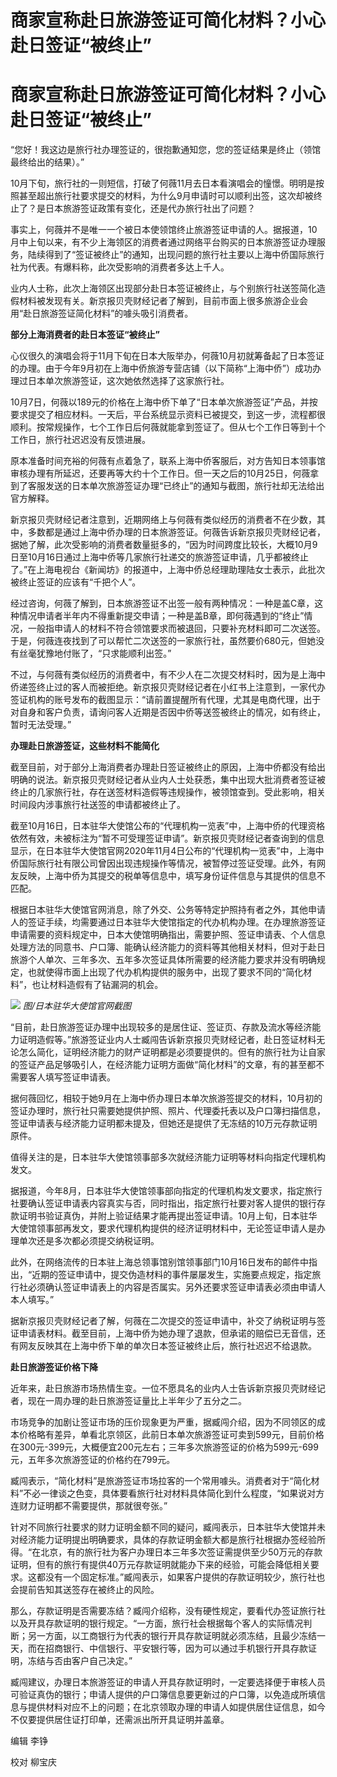 # 商家宣称赴日旅游签证可简化材料？小心赴日签证“被终止”

# 商家宣称赴日旅游签证可简化材料？小心赴日签证“被终止”

“您好！我这边是旅行社办理签证的，很抱歉通知您，您的签证结果是终止（领馆最终给出的结果）。”

10月下旬，旅行社的一则短信，打破了何薇11月去日本看演唱会的憧憬。明明是按照甚至超出旅行社要求提交的材料，为什么9月申请时可以顺利出签，这次却被终止了？是日本旅游签证政策有变化，还是代办旅行社出了问题？

事实上，何薇并不是唯一一个被日本使领馆终止旅游签证申请的人。据报道，10月中上旬以来，有不少上海领区的消费者通过网络平台购买的日本旅游签证办理服务，陆续得到了“签证被终止”的通知，出现问题的旅行社主要以上海中侨国际旅行社为代表。有爆料称，此次受影响的消费者多达上千人。

业内人士称，此次上海领区出现部分赴日本签证被终止，与个别旅行社送签简化造假材料被发现有关。新京报贝壳财经记者了解到，目前市面上很多旅游企业会用“赴日旅游签证简化材料”的噱头吸引消费者。

**部分上海消费者的赴日本签证“被终止”**

心仪很久的演唱会将于11月下旬在日本大阪举办，何薇10月初就筹备起了日本签证的办理。由于今年9月初在上海中侨旅游专营店铺（以下简称“上海中侨”）成功办理过日本单次旅游签证，这次她依然选择了这家旅行社。

10月7日，何薇以189元的价格在上海中侨下单了“日本单次旅游签证”产品，并按要求提交了相应材料。一天后，平台系统显示资料已被提交，到这一步，流程都很顺利。按常规操作，七个工作日后何薇就能拿到签证了。但从七个工作日等到十个工作日，旅行社迟迟没有反馈进展。

原本准备时间充裕的何薇有点着急了，联系上海中侨客服后，对方告知日本领事馆审核办理有所延迟，还要再等大约十个工作日。但一天之后的10月25日，何薇拿到了客服发送的日本单次旅游签证办理“已终止”的通知与截图，旅行社却无法给出官方解释。

新京报贝壳财经记者注意到，近期网络上与何薇有类似经历的消费者不在少数，其中，多数都是通过上海中侨办理的日本旅游签证。何薇告诉新京报贝壳财经记者，据她了解，此次受影响的消费者数量挺多的，“因为时间跨度比较长，大概10月9日至10月16日通过上海中侨等几家旅行社递交的旅游签证申请，几乎都被终止了。”在上海电视台《新闻坊》的报道中，上海中侨总经理助理陆女士表示，此批次被终止签证的应该有“千把个人”。

经过咨询，何薇了解到，日本旅游签证不出签一般有两种情况：一种是盖C章，这种情况申请者半年内不得重新提交申请；一种是盖B章，即何薇遇到的“终止”情况，一般指申请人的材料不符合领馆要求而被退回，只要补充材料即可二次送签。于是，何薇连夜找到了可以帮忙二次送签的一家旅行社，虽然要价680元，但她没有丝毫犹豫地付账了，“只求能顺利出签。”

不过，与何薇有类似经历的消费者中，有不少人在二次提交材料时，因为是上海中侨递签终止过的客人而被拒绝。新京报贝壳财经记者在小红书上注意到，一家代办签证机构的账号发布的截图显示：“请前置提醒所有代理，尤其是电商代理，出于对自身和客户负责，请询问客人近期是否因中侨等送签被终止的情况，如有终止，暂时无法受理。”

**办理赴日旅游签证，这些材料不能简化**

截至目前，对于部分上海消费者办理赴日签证被终止的原因，上海中侨都没有给出明确的说法。新京报贝壳财经记者从业内人士处获悉，集中出现大批消费者签证被终止的几家旅行社，存在送签材料造假等违规操作，被领馆查到。受此影响，相关时间段内涉事旅行社送签的申请都被终止了。

截至10月16日，日本驻华大使馆公布的“代理机构一览表”中，上海中侨的代理资格依然有效，未被标注为“暂不可受理签证申请”。新京报贝壳财经记者查询到的信息显示，在日本驻华大使馆官网2020年11月4日公布的“代理机构一览表”中，上海中侨国际旅行社有限公司曾因出现违规操作等情况，被暂停过签证受理。此外，有网友反映，上海中侨为其提交的税单等信息中，填写身份证件信息与其提供的信息不匹配。

根据日本驻华大使馆官网消息，除了外交、公务等特定护照持有者之外，其他申请人的签证手续，均需要通过日本驻华大使馆指定的代办机构办理。在办理旅游签证申请需要的资料规定中，日本大使馆明确指出，需要护照、签证申请表、个人信息处理方法的同意书、户口簿、能确认经济能力的资料等其他相关材料，但对于赴日旅游个人单次、三年多次、五年多次签证具体所需要的经济能力要求并没有明确规定，也就使得市面上出现了代办机构提供的服务中，出现了要求不同的“简化材料”，也让材料造假有了钻漏洞的机会。

![](https://inews.gtimg.com/om_bt/OvGm73lfXBgK0roI4IgIsulGRYnht9UeE7NPM0spJZURkAA/1000)
_图/日本驻华大使馆官网截图_

“目前，赴日旅游签证办理中出现较多的是居住证、签证页、存款及流水等经济能力证明造假等。”旅游签证业内人士臧闯告诉新京报贝壳财经记者，赴日签证材料无论怎么简化，证明经济能力的财产证明都是必须要提供的。但有的旅行社为让自家的签证产品足够吸引人，在经济能力证明方面做“简化材料”的文章，有的甚至都不需要客人填写签证申请表。

据何薇回忆，相较于她9月在上海中侨办理日本单次旅游签提交的材料，10月初的签证办理时，旅行社只需要她提供护照、照片、代理委托表以及户口簿扫描信息，签证申请表与经济能力证明都未提及，但她还是提供了无冻结的10万元存款证明原件。

值得关注的是，日本驻华大使馆领事部多次就经济能力证明等材料向指定代理机构发文。

据报道，今年8月，日本驻华大使馆领事部向指定的代理机构发文要求，指定旅行社要确认签证申请表内容真实与否，同时指出，指定旅行社要对客人提供的银行存款证明书验证真伪，并附上验证结果才能再提出签证申请。10月上旬，日本驻华大使馆领事部再发文，要求代理机构提供的经济证明材料中，无论签证申请人是办理单次还是多次都必须提交纳税证明。

此外，在网络流传的日本驻上海总领事馆别馆领事部门10月16日发布的邮件中指出，“近期的签证申请中，提交伪造材料的事件屡屡发生，实施要点规定，指定旅行社必须确认签证申请表上的内容是否属实。另外还要求签证申请表必须由申请人本人填写。”

据新京报贝壳财经记者了解，何薇在二次提交的签证申请中，补交了纳税证明与签证申请表材料。截至目前，上海中侨为她办理了退款，但承诺的赔偿已无音信，还有网友反映其在上海中侨下单的单次日本签证被终止后，旅行社迟迟不给退款。

**赴日旅游签证价格下降**

近年来，赴日旅游市场热情生变。一位不愿具名的业内人士告诉新京报贝壳财经记者，现在一周办理的赴日旅游签证量比上半年少了五分之二。

市场竞争的加剧让签证市场的压价现象更为严重，据臧闯介绍，因为不同领区的成本价格略有差异，单看北京领区，此前日本单次旅游签证可卖到599元，目前价格在300元-399元，大概便宜200元左右；三年多次旅游签证的价格为599元-699元，五年多次旅游签证的价格约在799元。

臧闯表示，“简化材料”是旅游签证市场拉客的一个常用噱头。消费者对于“简化材料”不必一律谈之色变，具体要看旅行社对材料具体简化到什么程度，“如果说对方连财力证明都不需要提供，那就很夸张。”

针对不同旅行社要求的财力证明金额不同的疑问，臧闯表示，日本驻华大使馆并未对经济能力证明提出明确要求，具体的存款证明金额大都是旅行社根据办签经验所得。“在北京，有的旅行社为客户办理日本三年多次签证需提供至少50万元的存款证明，但有的旅行有提供40万元存款证明就能办下来的经验，可能会降低相关要求。这都没有一个固定标准。”臧闯表示，如果客户提供的存款证明较少，旅行社也会提前告知其送签存在被终止的风险。

那么，存款证明是否需要冻结？臧闯介绍称，没有硬性规定，要看代办签证旅行社以及开具存款证明的银行规定。“一方面，旅行社会根据每个客人的实际情况判断；另一方面，以工商银行为代表的银行开具存款证明就必须冻结，且最少冻结一天，而在招商银行、中信银行、平安银行等，因为可以通过手机银行开具存款证明，冻结与否由客户自己决定。”

臧闯建议，办理日本旅游签证的申请人开具存款证明时，一定要选择便于审核人员可验证真伪的银行；申请人提供的户口簿信息要更新过的户口簿，以免造成所填信息与提供材料对应不上的问题；在北京领取办理的申请人如提供居住证信息，如今不仅要提供居住证打印单，还需派出所开具证明并盖章。

编辑 李铮

校对 柳宝庆

